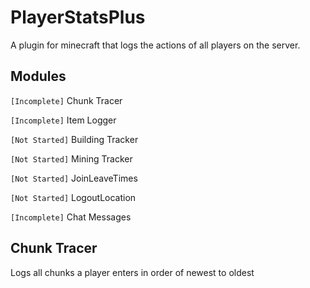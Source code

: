 
# PlayerStatsPlus
A plugin for minecraft that logs the actions of all players on the server.

## Modules
```[Incomplete]``` Chunk Tracer

```[Incomplete]``` Item Logger

```[Not Started]``` Building Tracker

```[Not Started]``` Mining Tracker

```[Not Started]``` JoinLeaveTimes

```[Not Started]``` LogoutLocation

```[Incomplete]``` Chat Messages

## Chunk Tracer
Logs all chunks a player enters in order of newest to oldest
